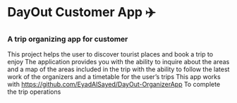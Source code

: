 
# DayOut Customer App :airplane:
### A trip organizing app  for customer 
This project helps the user to discover tourist places and book a trip to enjoy
The application provides you with the ability to inquire about the areas and a map of the areas included in the trip with the ability to follow the latest work of the organizers and a timetable for the user’s trips
This app works with https://github.com/EyadAlSayed/DayOut-OrganizerApp To complete the trip operations


